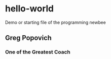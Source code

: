 # hello-world
Demo or starting file of the programming newbee

## Greg Popovich
### One of the Greatest Coach
